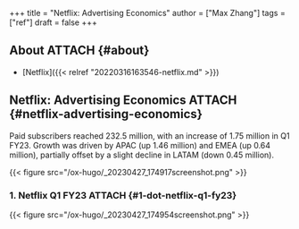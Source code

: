 +++
title = "Netflix: Advertising Economics"
author = ["Max Zhang"]
tags = ["ref"]
draft = false
+++

## About <span class="tag"><span class="ATTACH">ATTACH</span></span> {#about}

-   [Netflix]({{< relref "20220316163546-netflix.md" >}})


## Netflix: Advertising Economics <span class="tag"><span class="ATTACH">ATTACH</span></span> {#netflix-advertising-economics}

Paid subscribers reached 232.5 million, with an increase of 1.75 million in Q1 FY23. Growth was driven by APAC (up 1.46 million) and EMEA (up 0.64 million), partially offset by a slight decline in LATAM (down 0.45 million).

<a id="figure--fig:"></a>

{{< figure src="/ox-hugo/_20230427_174917screenshot.png" >}}


### 1. Netflix Q1 FY23 <span class="tag"><span class="ATTACH">ATTACH</span></span> {#1-dot-netflix-q1-fy23}

<a id="figure--fig:"></a>

{{< figure src="/ox-hugo/_20230427_174954screenshot.png" >}}

